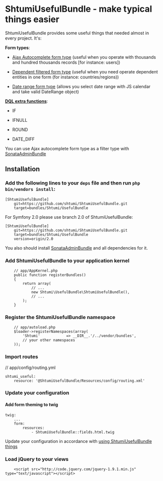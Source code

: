 ShtumiUsefulBundle - make typical things easier
===============================================

ShtumiUsefulBundle provides some useful things that needed almost in every project. It's:

**Form types**:

* [Ajax Autocomplete form type](https://github.com/shtumi/ShtumiUsefulBundle/blob/master/Resources/doc/ajax_autocomplete.rst) (useful when you operate with thousands and hundred thousands records [for instance: users])

* [Dependent filtered form type](https://github.com/shtumi/ShtumiUsefulBundle/blob/master/Resources/doc/dependent_filtered_entity.rst) (useful when you need operate dependent entities in one form (for instance: countries/regions))

* [Date range form type](https://github.com/shtumi/ShtumiUsefulBundle/blob/master/Resources/doc/daterange.rst) (allows you select date range with JS calendar and take valid DateRange object)

**[DQL extra functions](https://github.com/shtumi/ShtumiUsefulBundle/blob/master/Resources/doc/dql_functions.rst)**:

* IF

* IFNULL

* ROUND

* DATE_DIFF

You can use Ajax autocomplete form type as a filter type with [SonataAdminBundle](https://github.com/sonata-project/SonataAdminBundle)



## Installation

### Add the following lines to your  `deps` file and then run `php bin/vendors install`:

```
[ShtumiUsefulBundle]
    git=https://github.com/shtumi/ShtumiUsefulBundle.git
    target=bundles/Shtumi/UsefulBundle
```

For Symfony 2.0 please use branch 2.0 of ShtumiUsefulBundle:

```
[ShtumiUsefulBundle]
    git=https://github.com/shtumi/ShtumiUsefulBundle.git
    target=bundles/Shtumi/UsefulBundle
    version=origin/2.0
```

You also should install [SonataAdminBundle](https://github.com/sonata-project/SonataAdminBundle) and all dependencies for it.

### Add ShtumiUsefulBundle to your application kernel
```
    // app/AppKernel.php
    public function registerBundles()
    {
        return array(
            // ...
            new Shtumi\UsefulBundle\ShtumiUsefulBundle(),
            // ...
        );
    }
```
### Register the ShtumiUsefulBundle namespace
```
    // app/autoload.php
    $loader->registerNamespaces(array(
        'Shtumi'            => __DIR__.'/../vendor/bundles',
        // your other namespaces
    ));
```
### Import routes

// app/config/routing.yml

```
shtumi_useful:
    resource: '@ShtumiUsefulBundle/Resources/config/routing.xml'
```

### Update your configuration

#### Add form theming to twig
```
twig:
    ...
    form:
        resources:
            - ShtumiUsefulBundle::fields.html.twig
```

Update your configuration in accordance with [using ShtumiUsefulBundle things](https://github.com/shtumi/ShtumiUsefulBundle/blob/master/Resources/doc/index.rst)

### Load jQuery to your views
```
    <script src="http://code.jquery.com/jquery-1.9.1.min.js" type="text/javascript"></script>
```
